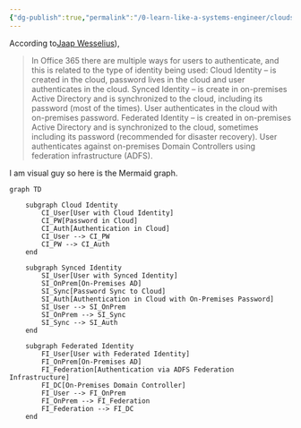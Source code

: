 ```yaml
---
{"dg-publish":true,"permalink":"/0-learn-like-a-systems-engineer/clouds/azure/azure-general/iam/how-does-a-user-authenticate-to-the-cloud/","noteIcon":"","created":"2025-04-15T14:11:19.584-04:00"}
---
```







According to[Jaap Wesselius](https://jaapwesselius.com/2020/01/02/implementing-active-directory-federation-services-step-by-step/)), 

>In Office 365 there are multiple ways for users to authenticate, and this is related to the type of identity being used:
Cloud Identity – is created in the cloud, password lives in the cloud and user authenticates in the cloud.
Synced Identity – is create in on-premises Active Directory and is synchronized to the cloud, including its password (most of the times). User authenticates in the cloud with on-premises password.
Federated Identity – is created in on-premises Active Directory and is synchronized to the cloud, sometimes including its password (recommended for disaster recovery). User authenticates against on-premises Domain Controllers using federation infrastructure (ADFS).

I am visual guy so here is the Mermaid graph. 

```mermaid
graph TD

    subgraph Cloud Identity
        CI_User[User with Cloud Identity]
        CI_PW[Password in Cloud]
        CI_Auth[Authentication in Cloud]
        CI_User --> CI_PW
        CI_PW --> CI_Auth
    end

    subgraph Synced Identity
        SI_User[User with Synced Identity]
        SI_OnPrem[On-Premises AD]
        SI_Sync[Password Sync to Cloud]
        SI_Auth[Authentication in Cloud with On-Premises Password]
        SI_User --> SI_OnPrem
        SI_OnPrem --> SI_Sync
        SI_Sync --> SI_Auth
    end

    subgraph Federated Identity
        FI_User[User with Federated Identity]
        FI_OnPrem[On-Premises AD]
        FI_Federation[Authentication via ADFS Federation Infrastructure]
        FI_DC[On-Premises Domain Controller]
        FI_User --> FI_OnPrem
        FI_OnPrem --> FI_Federation
        FI_Federation --> FI_DC
    end


```